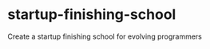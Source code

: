 startup-finishing-school
========================

Create a startup finishing school for evolving programmers
